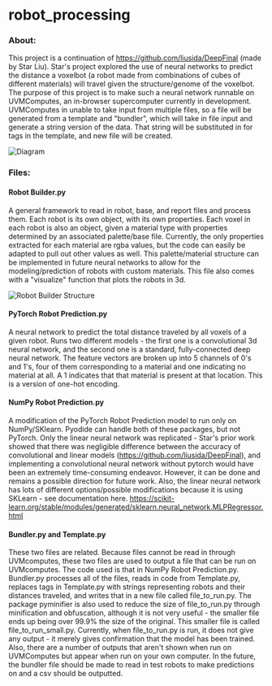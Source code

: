 # robot_processing

### About:
This project is a continuation of https://github.com/liusida/DeepFinal (made by Star Liu).
Star's project explored the use of neural networks to predict the distance a voxelbot (a robot made from combinations of cubes of different materials) will travel given the structure/genome of the voxelbot. The purpose of this project is to make such a neural network runnable on UVMComputes, an in-browser supercomputer currently in development. UVMComputes in unable to take input from multiple files, so a file will be generated from a template and "bundler", which will take in file input and generate a string version of the data. That string will be substituted in for tags in the template, and new file will be created. 

![Diagram](https://i.ibb.co/LrzyHdy/image.jpg)

### Files:
#### Robot Builder.py
A general framework to read in robot, base, and report files and process them. Each robot is its own object, with its own properties. Each voxel in each robot is also an object, given a material type with properties determined by an associated palette/base file. Currently, the only properties extracted for each material are rgba values, but the code can easily be adapted to pull out other values as well. This palette/material structure can be implemented in future neural networks to allow for the modeling/prediction of robots with custom materials. This file also comes with a "visualize" function that plots the robots in 3d.

![Robot Builder Structure](https://i.ibb.co/vPBhGVr/image.jpg)


#### PyTorch Robot Prediction.py
A neural network to predict the total distance traveled by all voxels of a given robot. Runs two different models - the first one is a convolutional 3d neural network, and the second one is a standard, fully-connected deep neural network. The feature vectors are broken up into 5 channels of 0's and 1's, four of them corresponding to a material and one indicating no material at all. A 1 indicates that that material is present at that location. This is a version of one-hot encoding. 


#### NumPy Robot Prediction.py
A modification of the PyTorch Robot Prediction model to run only on NumPy/SKlearn. Pyodide can handle both of these packages, but not PyTorch. Only the linear neural network was replicated - Star's prior work showed that there was negligible difference between the accuracy of convolutional and linear models (https://github.com/liusida/DeepFinal), and implementing a convolutional neural network without pytorch would have been an extremely time-consuming endeavor. However, it can be done and remains a possible direction for future work. Also, the linear neural network has lots of different options/possible modifications because it is using SKLearn - see documentation here. 
https://scikit-learn.org/stable/modules/generated/sklearn.neural_network.MLPRegressor.html


#### Bundler.py and Template.py
These two files are related. Because files cannot be read in through UVMcomputes, these two files are used to output a file that can be run on UVMcomputes. The code used is that in NumPy Robot Prediction.py. Bundler.py processes all of the files, reads in code from Template.py, replaces tags in Template.py with strings representing robots and their distances traveled, and writes that in a new file called file_to_run.py. The package pyminifier is also used to reduce the size of file_to_run.py through minification and obfuscation, although it is not very useful - the smaller file ends up being over 99.9% the size of the original. This smaller file is called file_to_run_small.py.
Currently, when file_to_run.py is run, it does not give any output - it merely gives confirmation that the model has been trained. Also, there are a number of outputs that aren't shown when run on UVMComputes but appear when run on your own computer. In the future, the bundler file should be made to read in test robots to make predictions on and a csv should be outputted. 

